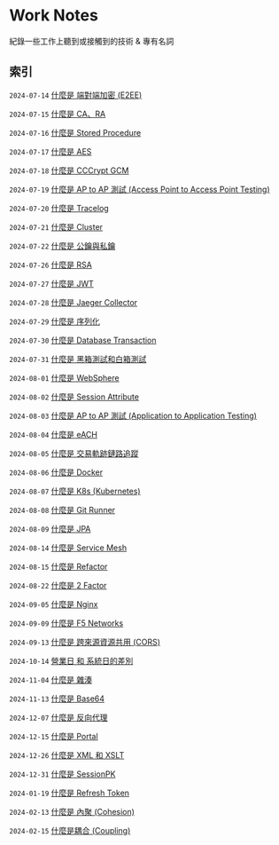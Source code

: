 # Work Notes

紀錄一些工作上聽到或接觸到的技術 & 專有名詞

## 索引

`2024-07-14` [什麼是 端對端加密 (E2EE)](https://github.com/Charmying/Notes-Work/issues/1)  

`2024-07-15` [什麼是 CA、RA](https://github.com/Charmying/Notes-Work/issues/2)  

`2024-07-16` [什麼是 Stored Procedure](https://github.com/Charmying/Notes-Work/issues/3)  

`2024-07-17` [什麼是 AES](https://github.com/Charmying/Notes-Work/issues/4)  

`2024-07-18` [什麼是 CCCrypt GCM](https://github.com/Charmying/Notes-Work/issues/5)  

`2024-07-19` [什麼是 AP to AP 測試 (Access Point to Access Point Testing)](https://github.com/Charmying/Notes-Work/issues/6)  

`2024-07-20` [什麼是 Tracelog](https://github.com/Charmying/Notes-Work/issues/7)  

`2024-07-21` [什麼是 Cluster](https://github.com/Charmying/Notes-Work/issues/8)  

`2024-07-22` [什麼是 公鑰與私鑰](https://github.com/Charmying/Notes-Work/issues/9)  

`2024-07-26` [什麼是 RSA](https://github.com/Charmying/Notes-Work/issues/10)  

`2024-07-27` [什麼是 JWT](https://github.com/Charmying/Notes-Work/issues/11)  

`2024-07-28` [什麼是 Jaeger Collector](https://github.com/Charmying/Notes-Work/issues/12)  

`2024-07-29` [什麼是 序列化](https://github.com/Charmying/Notes-Work/issues/13)  

`2024-07-30` [什麼是 Database Transaction](https://github.com/Charmying/Notes-Work/issues/14)  

`2024-07-31` [什麼是 黑箱測試和白箱測試](https://github.com/Charmying/Notes-Work/issues/15)  

`2024-08-01` [什麼是 WebSphere](https://github.com/Charmying/Notes-Work/issues/16)  

`2024-08-02` [什麼是 Session Attribute](https://github.com/Charmying/Notes-Work/issues/17)  

`2024-08-03` [什麼是 AP to AP 測試 (Application to Application Testing)](https://github.com/Charmying/Notes-Work/issues/18)  

`2024-08-04` [什麼是 eACH](https://github.com/Charmying/Notes-Work/issues/19)  

`2024-08-05` [什麼是 交易軌跡鏈路追蹤](https://github.com/Charmying/Notes-Work/issues/20)  

`2024-08-06` [什麼是 Docker](https://github.com/Charmying/Notes-Work/issues/21)  

`2024-08-07` [什麼是 K8s (Kubernetes)](https://github.com/Charmying/Notes-Work/issues/22)  

`2024-08-08` [什麼是 Git Runner](https://github.com/Charmying/Notes-Work/issues/23)  

`2024-08-09` [什麼是 JPA](https://github.com/Charmying/Notes-Work/issues/24)  

`2024-08-14` [什麼是 Service Mesh](https://github.com/Charmying/Notes-Work/issues/25)  

`2024-08-15` [什麼是 Refactor](https://github.com/Charmying/Notes-Work/issues/26)  

`2024-08-22` [什麼是 2 Factor](https://github.com/Charmying/Notes-Work/issues/27)  

`2024-09-05` [什麼是 Nginx](https://github.com/Charmying/Notes-Work/issues/28)  

`2024-09-09` [什麼是 F5 Networks](https://github.com/Charmying/Notes-Work/issues/29)  

`2024-09-13` [什麼是 跨來源資源共用 (CORS)](https://github.com/Charmying/Notes-Work/issues/30)  

`2024-10-14` [營業日 和 系統日的差別](https://github.com/Charmying/Notes-Work/issues/31)  

`2024-11-04` [什麼是 雜湊](https://github.com/Charmying/Notes-Work/issues/32)  

`2024-11-13` [什麼是 Base64](https://github.com/Charmying/Notes-Work/issues/33)  

`2024-12-07` [什麼是 反向代理](https://github.com/Charmying/Notes-Work/issues/34)  

`2024-12-15` [什麼是 Portal](https://github.com/Charmying/Notes-Work/issues/35)  

`2024-12-26` [什麼是 XML 和 XSLT](https://github.com/Charmying/Notes-Work/issues/36)  

`2024-12-31` [什麼是 SessionPK](https://github.com/Charmying/Notes-Work/issues/37)  

`2024-01-19` [什麼是 Refresh Token](https://github.com/Charmying/Notes-Work/issues/38)  

`2024-02-13` [什麼是 內聚 (Cohesion)](https://github.com/Charmying/Notes-Work/issues/39)  

`2024-02-15` [什麼是耦合 (Coupling)](https://github.com/Charmying/Notes-Work/issues/40)  
